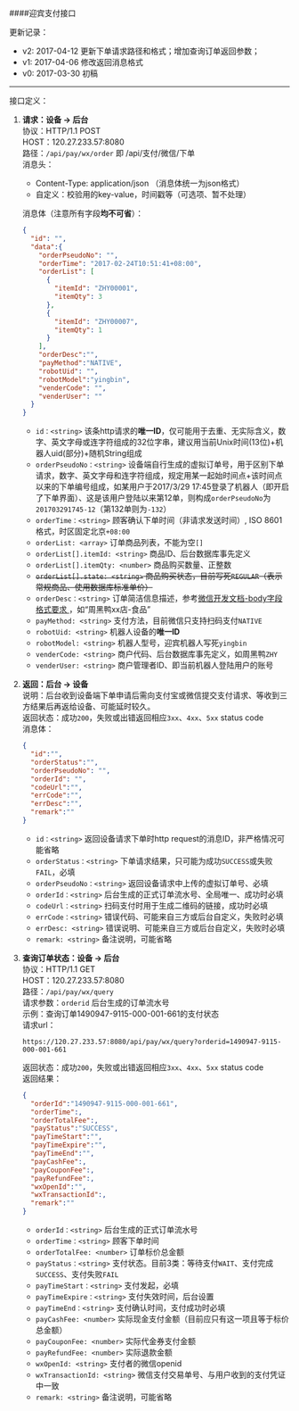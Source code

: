 ####迎宾支付接口

更新记录：
  * v2: 2017-04-12 更新下单请求路径和格式；增加查询订单返回参数；
  * v1: 2017-04-06 修改返回消息格式
  * v0: 2017-03-30 初稿

---

接口定义：

1. **请求：设备 -> 后台**  
    协议：HTTP/1.1 POST  
    HOST：120.27.233.57:8080  
    路径：`/api/pay/wx/order` 即 /api/支付/微信/下单  
    消息头：
      * Content-Type: application/json （消息体统一为json格式）  
      * 自定义：校验用的key-value，时间戳等（可选项、暂不处理）    

    消息体（注意所有字段**均不可省**）：
    ```json
    {
      "id": "",
      "data":{
        "orderPseudoNo": "",
        "orderTime": "2017-02-24T10:51:41+08:00",
        "orderList": [
          {
            "itemId": "ZHY00001",
            "itemQty": 3
          },
          {
            "itemId": "ZHY00007",
            "itemQty": 1
          }
        ],
        "orderDesc":"",
        "payMethod":"NATIVE",
        "robotUid": "",
        "robotModel":"yingbin",
        "venderCode": "",
        "venderUser": ""  
      }
    }
    ```
    * `id：<string>`
    该条http请求的**唯一ID**，仅可能用于去重、无实际含义，数字、英文字母或连字符组成的32位字串，建议用当前Unix时间(13位)+机器人uid(部分)+随机String组成
    * `orderPseudoNo：<string>`
    设备端自行生成的虚拟订单号，用于区别下单请求，数字、英文字母和连字符组成，规定用某一起始时间点+该时间点以来的下单编号组成，如某用户于2017/3/29 17:45登录了机器人（即开启了下单界面）、这是该用户登陆以来第12单，则构成`orderPseudoNo`为`201703291745-12`（第132单则为`-132`）
    * `orderTime：<string>`
    顾客确认下单时间（非请求发送时间）, ISO 8601格式，时区固定北京`+08:00`
    * `orderList: <array>`
    订单商品列表，不能为空`[]`
    * `orderList[].itemId: <string>`
    商品ID、后台数据库事先定义
    * `orderList[].itemQty: <number>`
    商品购买数量、正整数
    * ~~`orderList[].state: <string>`
    商品购买状态，目前写死`REGULAR`（表示常规商品、使用数据库标准单价）~~
    * `orderDesc：<string>`
    订单简洁信息描述，参考[微信开发文档-body字段格式要求
](https://pay.weixin.qq.com/wiki/doc/api/native.php?chapter=4_2)，如“周黑鸭xx店-食品”  
    * `payMethod: <string>`
    支付方法，目前微信只支持扫码支付`NATIVE`
    * `robotUid: <string>`
    机器人设备的**唯一ID**
    * `robotModel: <string>`
    机器人型号，迎宾机器人写死`yingbin`
    * `venderCode: <string>`
    商户代码、后台数据库事先定义，如周黑鸭`ZHY`
    * `venderUser: <string>`
    商户管理者ID、即当前机器人登陆用户的账号


2. **返回：后台 -> 设备**  
    说明：后台收到设备端下单申请后需向支付宝或微信提交支付请求、等收到三方结果后再返给设备、可能延时较久。  
    返回状态：成功`200`，失败或出错返回相应`3xx`、`4xx`、`5xx` status code  
    消息体：
    ```json
    {
      "id":"",
      "orderStatus":"",
      "orderPseudoNo": "",
      "orderId": "",
      "codeUrl":"",
      "errCode":"",
      "errDesc":"",
      "remark":""
    }
    ```
    * `id：<string>`
    返回设备请求下单时http request的消息ID，非严格情况可能省略
    * `orderStatus：<string>`
    下单请求结果，只可能为成功`SUCCESS`或失败`FAIL`，必填
    * `orderPseudoNo：<string>`
    返回设备请求中上传的虚拟订单号、必填
    * `orderId：<string>`
    后台生成的正式订单流水号、全局唯一、成功时必填
    * `codeUrl：<string>`
    扫码支付时用于生成二维码的链接，成功时必填
    * `errCode：<string>`
    错误代码、可能来自三方或后台自定义，失败时必填
    * `errDesc: <string>`
    错误说明、可能来自三方或后台自定义，失败时必填
    * `remark: <string>`
    备注说明，可能省略  


2. **查询订单状态：设备 -> 后台**    
    协议：HTTP/1.1 GET  
    HOST：120.27.233.57:8080  
    路径：`/api/pay/wx/query`    
    请求参数：`orderid` 后台生成的订单流水号   
    示例：查询订单1490947-9115-000-001-661的支付状态   
    请求url：
    ```
    https://120.27.233.57:8080/api/pay/wx/query?orderid=1490947-9115-000-001-661
    ```
    返回状态：成功`200`，失败或出错返回相应`3xx`、`4xx`、`5xx` status code  
    返回结果：
    ```json
    {
      "orderId":"1490947-9115-000-001-661",
      "orderTime":,
      "orderTotalFee":,
      "payStatus":"SUCCESS",
      "payTimeStart":"",
      "payTimeExpire":"",
      "payTimeEnd":"",
      "payCashFee":,
      "payCouponFee":,
      "payRefundFee":,
      "wxOpenId":"",
      "wxTransactionId":,
      "remark":""
    }
    ```
    * `orderId：<string>`
    后台生成的正式订单流水号  
    * `orderTime：<string>`
    顾客下单时间
    * `orderTotalFee: <number>`
    订单标价总金额
    * `payStatus：<string>`
    支付状态。目前3类：等待支付`WAIT`、支付完成`SUCCESS`、支付失败`FAIL`  
    * `payTimeStart：<string>`
    支付发起，必填
    * `payTimeExpire：<string>`
    支付失效时间，后台设置
    * `payTimeEnd：<string>`
    支付确认时间，支付成功时必填    
    * `payCashFee: <number>`
    实际现金支付金额（目前应只有这一项且等于标价总金额）
    * `payCouponFee: <number>`
    实际代金券支付金额
    * `payRefundFee: <number>`
    实际退款金额
    * `wxOpenId: <string>`
    支付者的微信openid
    * `wxTransactionId: <string>`
    微信支付交易单号、与用户收到的支付凭证中一致
    * `remark: <string>`
    备注说明，可能省略  
